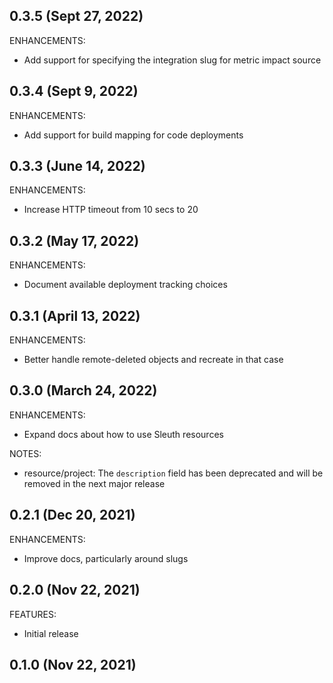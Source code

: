 ## 0.3.5 (Sept 27, 2022)

ENHANCEMENTS:

- Add support for specifying the integration slug for metric impact source


## 0.3.4 (Sept 9, 2022)

ENHANCEMENTS:

- Add support for build mapping for code deployments


## 0.3.3 (June 14, 2022)

ENHANCEMENTS:

- Increase HTTP timeout from 10 secs to 20


## 0.3.2 (May 17, 2022)

ENHANCEMENTS:

- Document available deployment tracking choices

## 0.3.1 (April 13, 2022)

ENHANCEMENTS:

- Better handle remote-deleted objects and recreate in that case

## 0.3.0 (March 24, 2022)

ENHANCEMENTS:

- Expand docs about how to use Sleuth resources  

NOTES:

- resource/project: The `description` field has been deprecated and will be removed in the next major release

## 0.2.1 (Dec 20, 2021)

ENHANCEMENTS:

- Improve docs, particularly around slugs

## 0.2.0 (Nov 22, 2021)

FEATURES:

- Initial release

## 0.1.0 (Nov 22, 2021)
